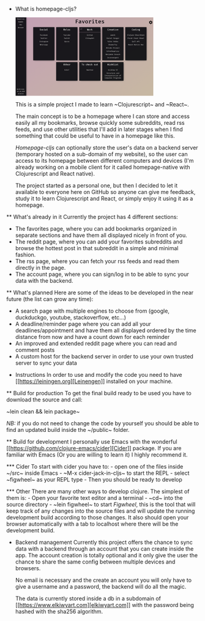 * What is homepage-cljs?

  <img src="screenshots/homepage_favorites.png" alt="Favorites Page" title="Favorites" align="center" width="360"/>

  
  This is a simple project I made to learn ~Clojurescript~ and ~React~.
  
  The main concept is to be a homepage where I can store and access
  easily all my bookmarks, browse quickly some subreddits, read rss
  feeds, and use other utilities that I'll add in later stages when I find
  something that could be useful to have in a homepage like this.
  
  *Homepage-cljs* can optionally store the user's data on a backend server
  (temporary hosted on a sub-domain of my website), so the user can access to
  its homepage between different computers and devices (I'm already
  working on a mobile client for it called homepage-native with
  Clojurescript and React native).
  
  The project started as a personal one, but then I decided to let it
  available to everyone here on GitHub so anyone can give me feedback,
  study it to learn Clojurescript and React, or simply enjoy it using
  it as a homepage.
  
** What's already in it
   Currently the project has 4 different sections:
   - The favorites page, where you can add bookmarks organized in separate sections and have them all displayed nicely in front of you.
   - The reddit page, where you can add your favorites subreddits and browse the hottest post in that subreddit in a simple and minimal fashion.
   - The rss page, where you can fetch your rss feeds and read them directly in the page.
   - The account page, where you can sign/log in to be able to sync your data with the backend.
  
** What's planned 
   Here are some of the ideas to be developed in the near future (the list can grow any time):
   - A search page with multiple engines to choose from (google, duckduckgo, youtube, stackoverflow, etc...)
   - A deadline/reminder page where you can add all your deadlines/appointment and have them all displayed ordered by the time distance from now and have a count down for each reminder
   - An improved and extended reddit page where you can read and comment posts
   - A custom host for the backend server in order to use your own trusted server to sync your data

	 
   
* Instructions
  In order to use and modify the code you need to have [[https://leiningen.org][Leinengen]]
  installed on your machine.
  
** Build for production
   To get the final build ready to be used you have to download the
   source and call:
   
   ~lein clean && lein package~
   
   *NB:* if you do not need to change the code by yourself you should
   be able to find an updated build inside the ~/public~ folder.
  
  
** Build for development
   I personally use Emacs with the wonderful [[https://github.com/clojure-emacs/cider][Cider]] package. If you are
   familiar with Emacs (Or you are willing to learn it) I highly
   recommend it.
   
*** Cider
	To start with cider you have to:
	- open one of the files inside ~/src~ inside Emacs
	- ~M-x cider-jack-in-cljs~ to start the REPL
	- select ~figwheel~ as your REPL type
	- Then you should be ready to develop
	
*** Other
	There are many other ways to develop clojure. The simplest of them is:
	- Open your favorite text editor and a terminal
	- ~cd~ into the source directory
	- ~lein figwheel~ to start *Figwheel*, this is the tool that will
      keep track of any changes into the source files and will update
      the running development build according to those changes. It
      also should open your browser automatically with a tab to
      localhost where there will be the development build.
	  
	  
* Backend management
  Currently this project offers the chance to sync data with a backend
  through an account that you can create inside the app. The account
  creation is totally optional and it only give the user the chance to
  share the same config between multiple devices and browsers.
  
  No email is necessary and the create an account you will only have
  to give a username and a password, the backend will do all the magic.
  
  The data is currently stored inside a db in a subdomain of
  [[https://www.elkiwyart.com][elkiwyart.com]] with the password being hashed with the sha256 algorithm.
	

	
	
	
	
	
	
	
	
	
	
	
	
	
	
	
	
	
	
	
	
	
   

	
	
	
	
	
	
	
	
	
	
	
	
   
